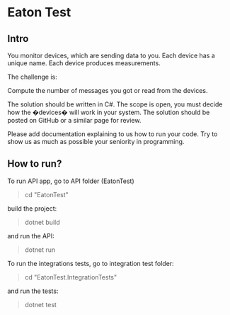 # Eaton Test

## Intro

You monitor devices, which are sending data to you.
Each device has a unique name.
Each device produces measurements.


The challenge is:

Compute the number of messages you got or read from the devices.

The solution should be written in C#.
The scope is open, you must decide how the �devices� will work in your system.
The solution should be posted on GitHub or a similar page for review.

Please add documentation explaining to us how to run your code.
Try to show us as much as possible your seniority in programming.

## How to run?

To run API app, go to API folder (EatonTest)
> cd "EatonTest"

build the project:
> dotnet build

and run the API:
> dotnet run


To run the integrations tests, go to integration test folder:
> cd "EatonTest.IntegrationTests"

and run the tests:
> dotnet test
